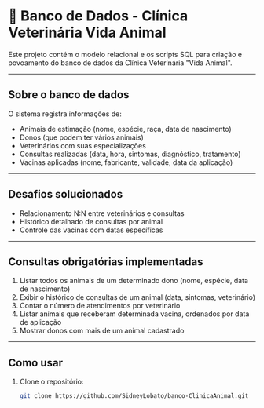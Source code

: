# 🐾 Banco de Dados - Clínica Veterinária Vida Animal

Este projeto contém o modelo relacional e os scripts SQL para criação e povoamento do banco de dados da Clínica Veterinária "Vida Animal".

---

## Sobre o banco de dados

O sistema registra informações de:

- Animais de estimação (nome, espécie, raça, data de nascimento)
- Donos (que podem ter vários animais)
- Veterinários com suas especializações
- Consultas realizadas (data, hora, sintomas, diagnóstico, tratamento)
- Vacinas aplicadas (nome, fabricante, validade, data da aplicação)

---

## Desafios solucionados

- Relacionamento N:N entre veterinários e consultas
- Histórico detalhado de consultas por animal
- Controle das vacinas com datas específicas

---

## Consultas obrigatórias implementadas

1. Listar todos os animais de um determinado dono (nome, espécie, data de nascimento)  
2. Exibir o histórico de consultas de um animal (data, sintomas, veterinário)  
3. Contar o número de atendimentos por veterinário  
4. Listar animais que receberam determinada vacina, ordenados por data de aplicação  
5. Mostrar donos com mais de um animal cadastrado  

---

## Como usar

1. Clone o repositório:  
   ```bash
   git clone https://github.com/SidneyLobato/banco-ClinicaAnimal.git
